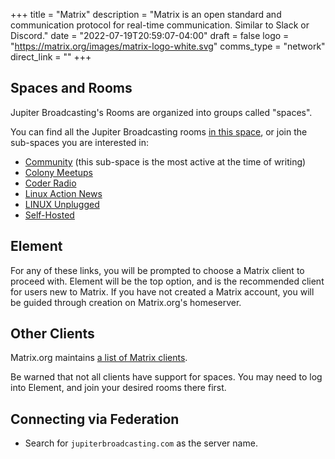 +++
title = "Matrix"
description = "Matrix is an open standard and communication protocol for real-time communication. Similar to Slack or Discord."
date = "2022-07-19T20:59:07-04:00"
draft = false
logo = "https://matrix.org/images/matrix-logo-white.svg"
comms_type = "network"
direct_link = ""
+++

<!-- Note: this page content is *manually* duplicated to https://linuxunplugged.com/matrixinfo -->

## Spaces and Rooms

Jupiter Broadcasting's Rooms are organized into groups called "spaces".

You can find all the Jupiter Broadcasting rooms [in this space][jb-space], or join the sub-spaces you are interested in:

- [Community][com-space] (this sub-space is the most active at the time of writing)
- [Colony Meetups][meet-space]
- [Coder Radio][cr-space]
- [Linux Action News][lan-space]
- [LINUX Unplugged][lup-space]
- [Self-Hosted][sh-space]

## Element

For any of these links, you will be prompted to choose a Matrix client to proceed with.
Element will be the top option, and is the recommended client for users new to Matrix.
If you have not created a Matrix account, you will be guided through creation on Matrix.org's homeserver.

## Other Clients

Matrix.org maintains [a list of Matrix clients][mx-clients].

Be warned that not all clients have support for spaces.
You may need to log into Element, and join your desired rooms there first.

[jb-space]: https://matrix.to/#/#jupiter-broadcasting-space:matrix.org
[lup-space]: https://matrix.to/#/#linux-unplugged:matrix.org
[cr-space]: https://matrix.to/#/#coder-radio:matrix.org
[lan-space]: https://matrix.to/#/#linux-action-news:matrix.org
[com-space]: https://matrix.to/#/#jb-community:matrix.org
[sh-space]: https://matrix.to/#/#self-hosted:matrix.org
[meet-space]: https://matrix.to/#/#meetups:jupiterbroadcasting.com
[mx-clients]: https://matrix.org/clients/

## Connecting via Federation
- Search for `jupiterbroadcasting.com` as the server name.
